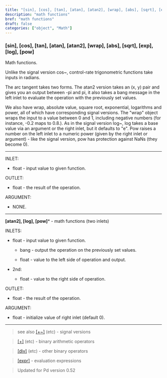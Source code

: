 ```yaml
---
title: "[sin], [cos], [tan], [atan], [atan2], [wrap], [abs], [sqrt], [exp], [log], [pow]"
description: "math functions"
bref: "math functions"
draft: false
categories: ["object", "Math"]
---
```


### [sin], [cos], [tan], [atan], [atan2], [wrap], [abs], [sqrt], [exp], [log], [pow]

Math functions.

Unlike the signal version cos~, control-rate trigonometric functions take inputs in radians.

The arc tangent takes two forms. The atan2 version takes an (x, y) pair and gives you an output between -pi and pi, it also takes a bang message in the left inlet to evaluate the operation with the previously set values.

We also have wrap, absolute value, square root, exponential, logarithms and power, all of which have corresponding signal versions. The "wrap" object wraps the input to a value between 0 and 1, including negative numbers (for instance, -0.2 maps to 0.8.). As in the signal version log~, log takes a base value via an argument or the right inlet, but it defaults to "e". Pow raises a number on the left inlet to a numeric power (given by the right inlet or argument) - like the signal version, pow has protection against NaNs (they become 0).




------------------------
INLET:

- float - input value to given function.

OUTLET:

- float - the result of the operation.

ARGUMENT:

- NONE.

--------------------------

**[atan2], [log], [pow]*** - math functions (two inlets)

INLETS:

- float - input value to given function.

  - bang - output the operation on the previously set values.

  - float - value to the left side of operation and output.

- 2nd:

  - float - value to the right side of operation.

OUTLET:

- float - the result of the operation.

ARGUMENT:

- float - initialize value of right inlet (default 0).

-------------------------

 

> see also [[+~]](../#) (etc) - signal versions

> [[+]](../plus) (etc) - binary arithmetic operators

> [[div]](../div) (etc) - other binary operators

> [[expr]](../expr-family) - evaluation expressions

> Updated for Pd version 0.52
 
